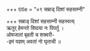 +++
title = "०९ सम्राड् दिशां सहसाम्नी"

+++
सम्राड् दिशां सहसाम्नी सहस्वत्य्  
ऋतुर् हेमन्तो विष्ठया नः पिपर्तु ।  
ओषजातां बृहती च शक्वरी-  
-इमं यज्ञम् अवतां नो घृताची ॥